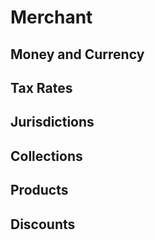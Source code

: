 # Merchant

## Money and Currency

## Tax Rates

## Jurisdictions

## Collections

## Products

## Discounts
